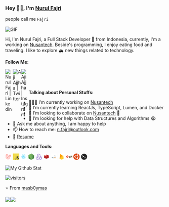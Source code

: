 ### Hey 👋🏽, I'm [Nurul Fajri](https://resume.masb0ymas.now.sh)
people call me `Fajri` 

<img align="center" alt="GIF" src="https://media.giphy.com/media/836HiJc7pgzy8iNXCn/giphy.gif" />

<br />

Hi, I'm Nurul Fajri, a Full Stack Developer 🚀 from Indonesia, currently, I'm a working on [Nusantech](https://github.com/Nusantech).
Beside's programming, I enjoy eating food and traveling. I like to explore 🏔️ new things related to technology.

**Follow Me:**

<a href="https://www.linkedin.com/in/aji-ajjha-58a248b7/">
  <img align="left" alt="Nurul Fajri | Linkedin" width="24px" src="https://github.com/TheDudeThatCode/TheDudeThatCode/blob/master/Assets/Linkedin.svg" />
</a>
<a href="https://twitter.com/fajriajjha1">
  <img align="left" alt="Aji Ajjha | Twitter" width="26px" src="https://github.com/TheDudeThatCode/TheDudeThatCode/blob/master/Assets/Twitter.svg" />
</a>
<a href="https://www.instagram.com/aji_ajjha/">
  <img align="left" alt="Aji Ajjha | Instagram" width="24px" src="https://github.com/TheDudeThatCode/TheDudeThatCode/blob/master/Assets/Instagram.svg" />
</a>

<br />
<br />
<br />

**Talking about Personal Stuffs:**

- 👨🏽‍💻 I’m currently working on [Nusantech](https://github.com/Nusantech)
- 🌱 I’m currently learning ReactJs, TypeScript, Lumen, and Docker
- 👯 I’m looking to collaborate on [Nusantech](https://github.com/Nusantech) 🤝
- 🤔 I’m looking for help with Data Structures and Algorithms 😭
- 💬 Ask me about anything, I am happy to help
- 📫 How to reach me: n.fajri@outlook.com
- 📝 [Resume](https://resume.masb0ymas.now.sh)

**Languages and Tools:**

<code><img height="20" src="https://raw.githubusercontent.com/github/explore/80688e429a7d4ef2fca1e82350fe8e3517d3494d/topics/laravel/laravel.png"></code>
<code><img height="20" src="https://raw.githubusercontent.com/github/explore/80688e429a7d4ef2fca1e82350fe8e3517d3494d/topics/javascript/javascript.png"></code>
<code><img height="20" src="https://raw.githubusercontent.com/github/explore/80688e429a7d4ef2fca1e82350fe8e3517d3494d/topics/react/react.png"></code>
<code><img height="20" src="https://raw.githubusercontent.com/github/explore/80688e429a7d4ef2fca1e82350fe8e3517d3494d/topics/nodejs/nodejs.png"></code>
<code><img height="20" src="https://raw.githubusercontent.com/github/explore/80688e429a7d4ef2fca1e82350fe8e3517d3494d/topics/redux/redux.png"></code>
<code><img height="20" src="https://raw.githubusercontent.com/github/explore/80688e429a7d4ef2fca1e82350fe8e3517d3494d/topics/redis/redis.png"></code>
<code><img height="20" src="https://raw.githubusercontent.com/github/explore/80688e429a7d4ef2fca1e82350fe8e3517d3494d/topics/mysql/mysql.png"></code>
<code><img height="20" src="https://raw.githubusercontent.com/github/explore/80688e429a7d4ef2fca1e82350fe8e3517d3494d/topics/firebase/firebase.png"></code>
<code><img height="20" src="https://raw.githubusercontent.com/github/explore/80688e429a7d4ef2fca1e82350fe8e3517d3494d/topics/git/git.png"></code>
<code><img height="20" src="https://raw.githubusercontent.com/github/explore/80688e429a7d4ef2fca1e82350fe8e3517d3494d/topics/ubuntu/ubuntu.png"></code>
<code><img height="20" src="https://raw.githubusercontent.com/github/explore/80688e429a7d4ef2fca1e82350fe8e3517d3494d/topics/terminal/terminal.png"></code>


![My Github Stat](https://github-readme-stats.vercel.app/api?username=masb0ymas&show_icons=true&hide_border=true)

![visitors](https://visitor-badge.glitch.me/badge?page_id=masb0ymas.masb0ymas)

⭐️ From [masb0ymas](https://github.com/masb0ymas)

<a href="https://github.com/masb0ymas/boilerplate-express-with-sequelize">
  <img align="left" src="https://github-readme-stats.vercel.app/api/pin/?username=masb0ymas&repo=boilerplate-express-with-sequelize" />
</a>

<a href="https://github.com/masb0ymas/boilerplate-core-ui-with-redux">
  <img align="left" src="https://github-readme-stats.vercel.app/api/pin/?username=masb0ymas&repo=boilerplate-core-ui-with-redux" />
</a>
